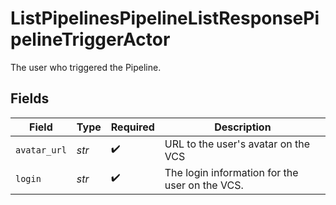# ListPipelinesPipelineListResponsePipelineTriggerActor

The user who triggered the Pipeline.


## Fields

| Field                                          | Type                                           | Required                                       | Description                                    |
| ---------------------------------------------- | ---------------------------------------------- | ---------------------------------------------- | ---------------------------------------------- |
| `avatar_url`                                   | *str*                                          | :heavy_check_mark:                             | URL to the user's avatar on the VCS            |
| `login`                                        | *str*                                          | :heavy_check_mark:                             | The login information for the user on the VCS. |